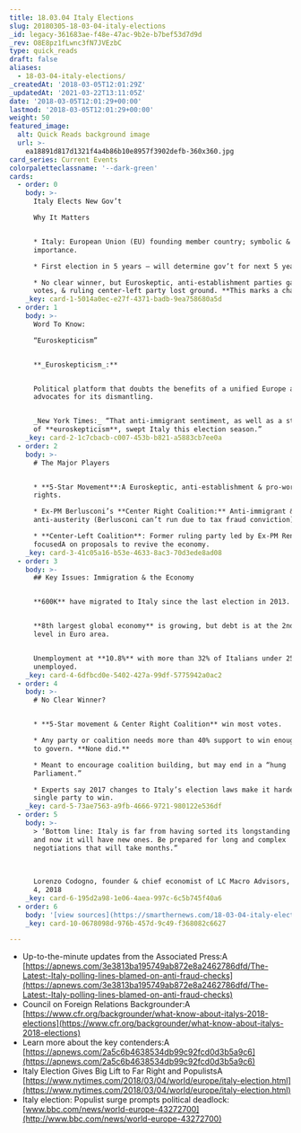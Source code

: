 ```yaml
---
title: 18.03.04 Italy Elections
slug: 20180305-18-03-04-italy-elections
_id: legacy-361683ae-f48e-47ac-9b2e-b7bef53d7d9d
_rev: O8E8pz1fLwnc3fN7JVEzbC
type: quick_reads
draft: false
aliases:
  - 18-03-04-italy-elections/
_createdAt: '2018-03-05T12:01:29Z'
_updatedAt: '2021-03-22T13:11:05Z'
date: '2018-03-05T12:01:29+00:00'
lastmod: '2018-03-05T12:01:29+00:00'
weight: 50
featured_image:
  alt: Quick Reads background image
  url: >-
    ea18891d817d1321f4a4b86b10e8957f3902defb-360x360.jpg
card_series: Current Events
colorpaletteclassname: '--dark-green'
cards:
  - order: 0
    body: >-
      Italy Elects New Gov’t  

      Why It Matters


      * Italy: European Union (EU) founding member country; symbolic & economic
      importance.

      * First election in 5 years – will determine gov’t for next 5 years.

      * No clear winner, but Euroskeptic, anti-establishment parties gained most
      votes, & ruling center-left party lost ground. **This marks a change.**
    _key: card-1-5014a0ec-e27f-4371-badb-9ea758680a5d
  - order: 1
    body: >-
      Word To Know:  

      “Euroskepticism”


      **_Euroskepticism_:**


      Political platform that doubts the benefits of a unified Europe aka “EU” &
      advocates for its dismantling.


      _New York Times:_ “That anti-immigrant sentiment, as well as a strong dose
      of **euroskepticism**, swept Italy this election season.”
    _key: card-2-1c7cbacb-c007-453b-b821-a5883cb7ee0a
  - order: 2
    body: >-
      # The Major Players


      * **5-Star Movement**:A Euroskeptic, anti-establishment & pro-worker’s
      rights.

      * Ex-PM Berlusconi’s **Center Right Coalition:** Anti-immigrant &
      anti-austerity (Berlusconi can’t run due to tax fraud conviction)

      * **Center-Left Coalition**: Former ruling party led by Ex-PM Renzi,
      focusedA on proposals to revive the economy.
    _key: card-3-41c05a16-b53e-4633-8ac3-70d3ede8ad08
  - order: 3
    body: >-
      ## Key Issues: Immigration & the Economy


      **600K** have migrated to Italy since the last election in 2013.


      **8th largest global economy** is growing, but debt is at the 2nd highest
      level in Euro area.


      Unemployment at **10.8%** with more than 32% of Italians under 25
      unemployed.
    _key: card-4-6dfbcd0e-5402-427a-99df-5775942a0ac2
  - order: 4
    body: >-
      # No Clear Winner?


      * **5-Star movement & Center Right Coalition** win most votes.

      * Any party or coalition needs more than 40% support to win enough seats
      to govern. **None did.**

      * Meant to encourage coalition building, but may end in a “hung
      Parliament.”

      * Experts say 2017 changes to Italy’s election laws make it harder for one
      single party to win.
    _key: card-5-73ae7563-a9fb-4666-9721-980122e536df
  - order: 5
    body: >-
      > ‘Bottom line: Italy is far from having sorted its longstanding problems,
      and now it will have new ones. Be prepared for long and complex
      negotiations that will take months.”  
        
        
        
      Lorenzo Codogno, founder & chief economist of LC Macro Advisors, NYT March
      4, 2018
    _key: card-6-195d2a98-1e06-4aea-997c-6c5b745f40a6
  - order: 6
    body: '[view sources](https://smarthernews.com/18-03-04-italy-elections/)'
    _key: card-10-0678098d-976b-457d-9c49-f368082c6627

---
```

* Up-to-the-minute updates from the Associated Press:A [https://apnews.com/3e3813ba195749ab872e8a2462786dfd/The-Latest:-Italy-polling-lines-blamed-on-anti-fraud-checks](https://apnews.com/3e3813ba195749ab872e8a2462786dfd/The-Latest:-Italy-polling-lines-blamed-on-anti-fraud-checks)
* Council on Foreign Relations Backgrounder:A [https://www.cfr.org/backgrounder/what-know-about-italys-2018-elections](https://www.cfr.org/backgrounder/what-know-about-italys-2018-elections)
* Learn more about the key contenders:A [https://apnews.com/2a5c6b4638534db99c92fcd0d3b5a9c6](https://apnews.com/2a5c6b4638534db99c92fcd0d3b5a9c6)
* Italy Election Gives Big Lift to Far Right and PopulistsA [https://www.nytimes.com/2018/03/04/world/europe/italy-election.html](https://www.nytimes.com/2018/03/04/world/europe/italy-election.html)
* Italy election: Populist surge prompts political deadlock: [www.bbc.com/news/world-europe-43272700](http://www.bbc.com/news/world-europe-43272700)